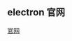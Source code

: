 ## electron 官网
[官网](https://www.electronjs.org/)
[](https://juejin.cn/post/7015476516196712462)
[](https://blog.csdn.net/weixin_34162695/article/details/91461372)

[](https://github.com/CyC2018/CS-Notes/blob/master/notes/Java%20%E5%9F%BA%E7%A1%80.md#hashcode)